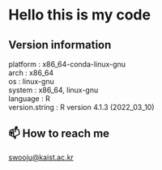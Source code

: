 # Hello this is my code

## Version information  
platform : x86_64-conda-linux-gnu  
arch : x86_64   
os : linux-gnu   
system : x86_64, linux-gnu   
language : R  
version.string : R version 4.1.3 (2022_03_10)  

## 📫 How to reach me
swooju@kaist.ac.kr
